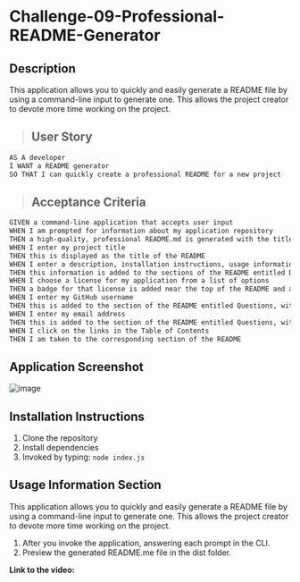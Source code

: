 # Challenge-09-Professional-README-Generator

## Description

This application allows you to quickly and easily generate a README file by using a command-line input to generate one. This allows the project creator to devote more time working on the project.

> ## User Story

```md
AS A developer
I WANT a README generator
SO THAT I can quickly create a professional README for a new project
```

> ## Acceptance Criteria

```md
GIVEN a command-line application that accepts user input
WHEN I am prompted for information about my application repository
THEN a high-quality, professional README.md is generated with the title of my project and sections entitled Description, Table of Contents, Installation, Usage, License, Contributing, Tests, and Questions
WHEN I enter my project title
THEN this is displayed as the title of the README
WHEN I enter a description, installation instructions, usage information, contribution guidelines, and test instructions
THEN this information is added to the sections of the README entitled Description, Installation, Usage, Contributing, and Tests
WHEN I choose a license for my application from a list of options
THEN a badge for that license is added near the top of the README and a notice is added to the section of the README entitled License that explains which license the application is covered under
WHEN I enter my GitHub username
THEN this is added to the section of the README entitled Questions, with a link to my GitHub profile
WHEN I enter my email address
THEN this is added to the section of the README entitled Questions, with instructions on how to reach me with additional questions
WHEN I click on the links in the Table of Contents
THEN I am taken to the corresponding section of the README
```

## Application Screenshot
![image](https://github.com/djubara/Challenge-09-Professional-README-Generator-Dia-Jubara/assets/92331916/1278a5fe-92cd-49a2-b53a-103b94a60a15)

## Installation Instructions

1. Clone the repository
2. Install dependencies
3. Invoked by typing: `node index.js`

## Usage Information Section

This application allows you to quickly and easily generate a README file by using a command-line input to generate one. This allows the project creator to devote more time working on the project.

1. After you invoke the application, answering each prompt in the CLI.
2. Preview the generated README.me file in the dist folder.

**Link to the video:**
